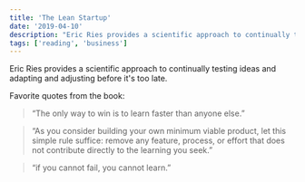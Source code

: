 ```yaml
---
title: 'The Lean Startup'
date: '2019-04-10'
description: "Eric Ries provides a scientific approach to continually testing ideas and adapting and adjusting before it's too late."
tags: ['reading', 'business']
---
```


Eric Ries provides a scientific approach to continually testing ideas and adapting and adjusting before it's too late.

Favorite quotes from the book:

> “The only way to win is to learn faster than anyone else.”

> “As you consider building your own minimum viable product, let this simple rule suffice: remove any feature, process, or effort that does not contribute directly to the learning you seek.”

> “if you cannot fail, you cannot learn.”
